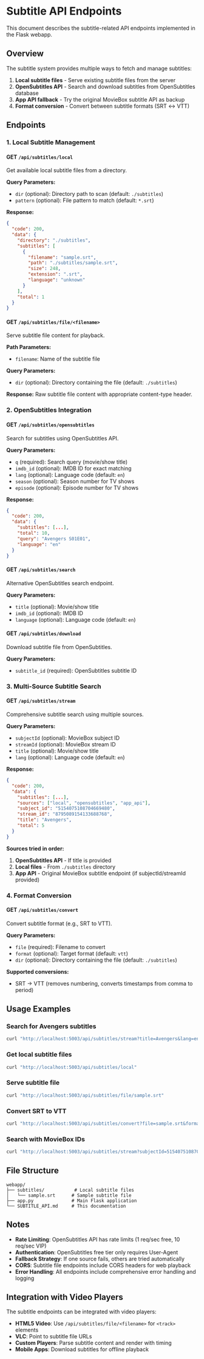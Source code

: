 # Subtitle API Endpoints

This document describes the subtitle-related API endpoints implemented in the Flask webapp.

## Overview

The subtitle system provides multiple ways to fetch and manage subtitles:
1. **Local subtitle files** - Serve existing subtitle files from the server
2. **OpenSubtitles API** - Search and download subtitles from OpenSubtitles database
3. **App API fallback** - Try the original MovieBox subtitle API as backup
4. **Format conversion** - Convert between subtitle formats (SRT ↔ VTT)

## Endpoints

### 1. Local Subtitle Management

#### GET `/api/subtitles/local`
Get available local subtitle files from a directory.

**Query Parameters:**
- `dir` (optional): Directory path to scan (default: `./subtitles`)
- `pattern` (optional): File pattern to match (default: `*.srt`)

**Response:**
```json
{
  "code": 200,
  "data": {
    "directory": "./subtitles",
    "subtitles": [
      {
        "filename": "sample.srt",
        "path": "./subtitles/sample.srt",
        "size": 248,
        "extension": ".srt",
        "language": "unknown"
      }
    ],
    "total": 1
  }
}
```

#### GET `/api/subtitles/file/<filename>`
Serve subtitle file content for playback.

**Path Parameters:**
- `filename`: Name of the subtitle file

**Query Parameters:**
- `dir` (optional): Directory containing the file (default: `./subtitles`)

**Response:** Raw subtitle file content with appropriate content-type header.

### 2. OpenSubtitles Integration

#### GET `/api/subtitles/opensubtitles`
Search for subtitles using OpenSubtitles API.

**Query Parameters:**
- `q` (required): Search query (movie/show title)
- `imdb_id` (optional): IMDB ID for exact matching
- `lang` (optional): Language code (default: `en`)
- `season` (optional): Season number for TV shows
- `episode` (optional): Episode number for TV shows

**Response:**
```json
{
  "code": 200,
  "data": {
    "subtitles": [...],
    "total": 10,
    "query": "Avengers S01E01",
    "language": "en"
  }
}
```

#### GET `/api/subtitles/search`
Alternative OpenSubtitles search endpoint.

**Query Parameters:**
- `title` (optional): Movie/show title
- `imdb_id` (optional): IMDB ID
- `language` (optional): Language code (default: `en`)

#### GET `/api/subtitles/download`
Download subtitle file from OpenSubtitles.

**Query Parameters:**
- `subtitle_id` (required): OpenSubtitles subtitle ID

### 3. Multi-Source Subtitle Search

#### GET `/api/subtitles/stream`
Comprehensive subtitle search using multiple sources.

**Query Parameters:**
- `subjectId` (optional): MovieBox subject ID
- `streamId` (optional): MovieBox stream ID
- `title` (optional): Movie/show title
- `lang` (optional): Language code (default: `en`)

**Response:**
```json
{
  "code": 200,
  "data": {
    "subtitles": [...],
    "sources": ["local", "opensubtitles", "app_api"],
    "subject_id": "5154075108704669480",
    "stream_id": "8795089154133688768",
    "title": "Avengers",
    "total": 5
  }
}
```

**Sources tried in order:**
1. **OpenSubtitles API** - If title is provided
2. **Local files** - From `./subtitles` directory
3. **App API** - Original MovieBox subtitle endpoint (if subjectId/streamId provided)

### 4. Format Conversion

#### GET `/api/subtitles/convert`
Convert subtitle format (e.g., SRT to VTT).

**Query Parameters:**
- `file` (required): Filename to convert
- `format` (optional): Target format (default: `vtt`)
- `dir` (optional): Directory containing the file (default: `./subtitles`)

**Supported conversions:**
- SRT → VTT (removes numbering, converts timestamps from comma to period)

## Usage Examples

### Search for Avengers subtitles
```bash
curl "http://localhost:5003/api/subtitles/stream?title=Avengers&lang=en"
```

### Get local subtitle files
```bash
curl "http://localhost:5003/api/subtitles/local"
```

### Serve subtitle file
```bash
curl "http://localhost:5003/api/subtitles/file/sample.srt"
```

### Convert SRT to VTT
```bash
curl "http://localhost:5003/api/subtitles/convert?file=sample.srt&format=vtt"
```

### Search with MovieBox IDs
```bash
curl "http://localhost:5003/api/subtitles/stream?subjectId=5154075108704669480&streamId=8795089154133688768&title=Avengers"
```

## File Structure

```
webapp/
├── subtitles/           # Local subtitle files
│   └── sample.srt      # Sample subtitle file
├── app.py              # Main Flask application
└── SUBTITLE_API.md     # This documentation
```

## Notes

- **Rate Limiting**: OpenSubtitles API has rate limits (1 req/sec free, 10 req/sec VIP)
- **Authentication**: OpenSubtitles free tier only requires User-Agent
- **Fallback Strategy**: If one source fails, others are tried automatically
- **CORS**: Subtitle file endpoints include CORS headers for web playback
- **Error Handling**: All endpoints include comprehensive error handling and logging

## Integration with Video Players

The subtitle endpoints can be integrated with video players:

- **HTML5 Video**: Use `/api/subtitles/file/<filename>` for `<track>` elements
- **VLC**: Point to subtitle file URLs
- **Custom Players**: Parse subtitle content and render with timing
- **Mobile Apps**: Download subtitles for offline playback 